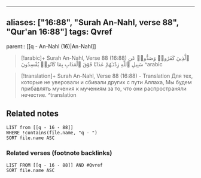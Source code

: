 
---
aliases: ["16:88", "Surah An-Nahl, verse 88", "Qur'an 16:88"]
tags: Qvref
---

parent:: [[q - An-Nahl (16)|An-Nahl]]

> [!arabic]+ Surah An-Nahl, Verse 88 (16:88)
> <span class="quran-arabic">ٱلَّذِينَ كَفَرُوا۟ وَصَدُّوا۟ عَن سَبِيلِ ٱللَّهِ زِدْنَـٰهُمْ عَذَابًا فَوْقَ ٱلْعَذَابِ بِمَا كَانُوا۟ يُفْسِدُونَ</span>
^arabic

> [!translation]+ Surah An-Nahl, Verse 88 (16:88) - Translation
> Для тех, которые не уверовали и сбивали других с пути Аллаха, Мы будем прибавлять мучения к мучениям за то, что они распространяли нечестие.
^translation



## Related notes
```dataview
LIST from [[q - 16 - 88]]
WHERE !contains(file.name, "q - ")
SORT file.name ASC
```

### Related verses (footnote backlinks)
```dataview
LIST FROM [[q - 16 - 88]] AND #Qvref
SORT file.name ASC
```

